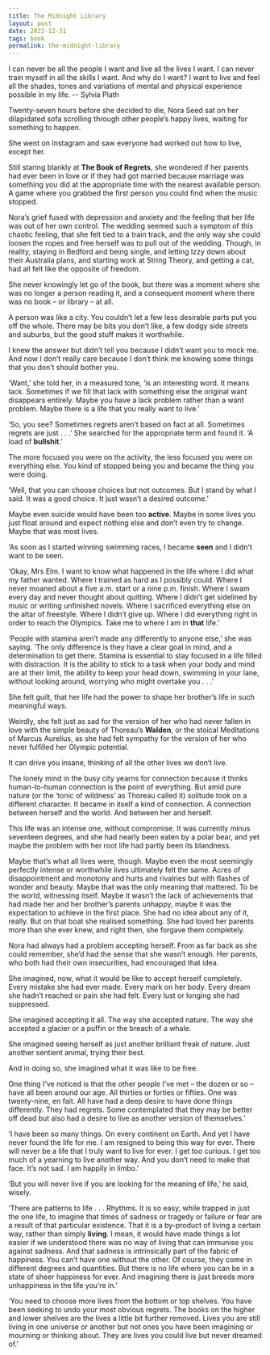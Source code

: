 ```yaml
---
title: The Midnight Library
layout: post
date: 2022-12-31
tags: book
permalink: the-midnight-library
---
```

<p style="color: rgb(26, 26, 26)" class="body"><span>I can never be all the people I want and live all the lives I want. I can never train myself in all the skills I want. And why do I want? I want to live and feel all the shades, tones and variations of mental and physical experience possible in my life. -- Sylvia Plath</span></p><p class="body"><span>Twenty-seven hours before she decided to die, Nora Seed sat on her dilapidated sofa scrolling through other people’s happy lives, waiting for something to happen.</span></p><p class="body"><span>She went on Instagram and saw everyone had worked out how to live, except her.</span></p><p class="body"><span>Still staring blankly at <strong>The Book of Regrets</strong>, she wondered if her parents had ever been in love or if they had got married because marriage was something you did at the appropriate time with the nearest available person. A game where you grabbed the first person you could find when the music stopped.</span></p><p class="body"><span>Nora’s grief fused with depression and anxiety and the feeling that her life was out of her own control. The wedding seemed such a symptom of this chaotic feeling, that she felt tied to a train track, and the only way she could loosen the ropes and free herself was to pull out of the wedding. Though, in reality, staying in Bedford and being single, and letting Izzy down about their Australia plans, and starting work at String Theory, and getting a cat, had all felt like the opposite of freedom.</span></p><p class="body"><span>She never knowingly let go of the book, but there was a moment where she was no longer a person reading it, and a consequent moment where there was no book – or library – at all.</span></p><p class="body"><span>A person was like a city. You couldn’t let a few less desirable parts put you off the whole. There may be bits you don’t like, a few dodgy side streets and suburbs, but the good stuff makes it worthwhile.</span></p><p class="body"><span>I knew the answer but didn’t tell you because I didn’t want you to mock me. And now I don’t really care because I don’t think me knowing some things that you don’t should bother you.</span></p><p class="body"><span>‘Want,’ she told her, in a measured tone, ‘is an interesting word. It means lack. Sometimes if we fill that lack with something else the original want disappears entirely. Maybe you have a lack problem rather than a want problem. Maybe there is a life that you really want to live.’</span></p><p class="body"><span>‘So, you see? Sometimes regrets aren’t based on fact at all. Sometimes regrets are just . . .’ She searched for the appropriate term and found it. ‘A load of <strong>bullshit</strong>.’</span></p><p class="body"><span>The more focused you were on the activity, the less focused you were on everything else. You kind of stopped being you and became the thing you were doing.</span></p><p class="body"><span>‘Well, that you can choose choices but not outcomes. But I stand by what I said. It was a good choice. It just wasn’t a desired outcome.’</span></p><p class="body"><span>Maybe even suicide would have been too <strong>active</strong>. Maybe in some lives you just float around and expect nothing else and don’t even try to change. Maybe that was most lives.</span></p><p class="body"><span>‘As soon as I started winning swimming races, I became <strong>seen</strong> and I didn’t want to be seen.</span></p><p class="body"><span>‘Okay, Mrs Elm. I want to know what happened in the life where I did what my father wanted. Where I trained as hard as I possibly could. Where I never moaned about a five a.m. start or a nine p.m. finish. Where I swam every day and never thought about quitting. Where I didn’t get sidelined by music or writing unfinished novels. Where I sacrificed everything else on the altar of freestyle. Where I didn’t give up. Where I did everything right in order to reach the Olympics. Take me to where I am in <strong>that</strong> life.’</span></p><p class="body"><span>‘People with stamina aren’t made any differently to anyone else,’ she was saying. ‘The only difference is they have a clear goal in mind, and a determination to get there. Stamina is essential to stay focused in a life filled with distraction. It is the ability to stick to a task when your body and mind are at their limit, the ability to keep your head down, swimming in your lane, without looking around, worrying who might overtake you . . .’</span></p><p class="body"><span>She felt guilt, that her life had the power to shape her brother’s life in such meaningful ways.</span></p><p class="body"><span>Weirdly, she felt just as sad for the version of her who had never fallen in love with the simple beauty of Thoreau’s <strong>Walden</strong>, or the stoical Meditations of Marcus Aurelius, as she had felt sympathy for the version of her who never fulfilled her Olympic potential.</span></p><p class="body"><span>It can drive you insane, thinking of all the other lives we don’t live.</span></p><p class="body"><span>The lonely mind in the busy city yearns for connection because it thinks human-to-human connection is the point of everything. But amid pure nature (or the ‘tonic of wildness’ as Thoreau called it) solitude took on a different character. It became in itself a kind of connection. A connection between herself and the world. And between her and herself.</span></p><p class="body"><span>This life was an intense one, without compromise. It was currently minus seventeen degrees, and she had nearly been eaten by a polar bear, and yet maybe the problem with her root life had partly been its blandness.</span></p><p class="body"><span>Maybe that’s what all lives were, though. Maybe even the most seemingly perfectly intense or worthwhile lives ultimately felt the same. Acres of disappointment and monotony and hurts and rivalries but with flashes of wonder and beauty. Maybe that was the only meaning that mattered. To be the world, witnessing itself. Maybe it wasn’t the lack of achievements that had made her and her brother’s parents unhappy, maybe it was the expectation to achieve in the first place. She had no idea about any of it, really. But on that boat she realised something. She had loved her parents more than she ever knew, and right then, she forgave them completely.</span></p><p class="body"><span>Nora had always had a problem accepting herself. From as far back as she could remember, she’d had the sense that she wasn’t enough. Her parents, who both had their own insecurities, had encouraged that idea.</span></p><p class="body"><span>She imagined, now, what it would be like to accept herself completely. Every mistake she had ever made. Every mark on her body. Every dream she hadn’t reached or pain she had felt. Every lust or longing she had suppressed.</span></p><p class="body"><span>She imagined accepting it all. The way she accepted nature. The way she accepted a glacier or a puffin or the breach of a whale.</span></p><p class="body"><span>She imagined seeing herself as just another brilliant freak of nature. Just another sentient animal, trying their best.</span></p><p class="body"><span>And in doing so, she imagined what it was like to be free.</span></p><p class="body"><span>One thing I’ve noticed is that the other people I’ve met – the dozen or so – have all been around our age. All thirties or forties or fifties. One was twenty-nine, en fait. All have had a deep desire to have done things differently. They had regrets. Some contemplated that they may be better off dead but also had a desire to live as another version of themselves.’</span></p><p class="body"><span>‘I have been so many things. On every continent on Earth. And yet I have never found the life for me. I am resigned to being this way for ever. There will never be a life that I truly want to live for ever. I get too curious. I get too much of a yearning to live another way. And you don’t need to make that face. It’s not sad. I am happily in limbo.’</span></p><p class="body"><span>‘But you will never live if you are looking for the meaning of life,’ he said, wisely.</span></p><p class="body"><span>‘There are patterns to life . . . Rhythms. It is so easy, while trapped in just the one life, to imagine that times of sadness or tragedy or failure or fear are a result of that particular existence. That it is a by-product of living a certain way, rather than simply <strong>living</strong>. I mean, it would have made things a lot easier if we understood there was no way of living that can immunise you against sadness. And that sadness is intrinsically part of the fabric of happiness. You can’t have one without the other. Of course, they come in different degrees and quantities. But there is no life where you can be in a state of sheer happiness for ever. And imagining there is just breeds more unhappiness in the life you’re in.’</span></p><p class="body"><span>‘You need to choose more lives from the bottom or top shelves. You have been seeking to undo your most obvious regrets. The books on the higher and lower shelves are the lives a little bit further removed. Lives you are still living in one universe or another but not ones you have been imagining or mourning or thinking about. They are lives you could live but never dreamed of.’</span></p><p class="body"></p>